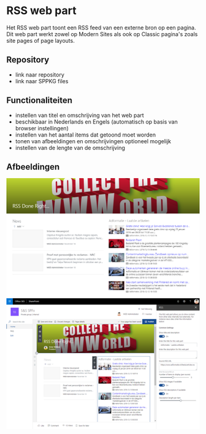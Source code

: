 # RSS web part

Het RSS web part toont een RSS feed van een externe bron op een pagina. Dit web part werkt zowel op Modern Sites als ook op Classic pagina's zoals site pages of page layouts.  

## Repository

- link naar repository
- link naar SPPKG files

## Functionaliteiten

- instellen van titel en omschrijving van het web part
- beschikbaar in Nederlands en Engels (automatisch op basis van browser instellingen)
- instellen van het aantal items dat getoond moet worden
- tonen van afbeeldingen en omschrijvingen optioneel mogelijk
- instellen van de lengte van de omschrijving

## Afbeeldingen

![Pagina met RSS web part][image01]
![Web Part Configuratie][image02]

[image01]: ./Afbeeldingen/RSS01.png
[image02]: ./Afbeeldingen/RSS02.png
